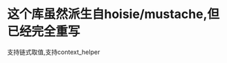 这个库虽然派生自hoisie/mustache,但已经完全重写
=============================================

支持链式取值,支持context_helper

